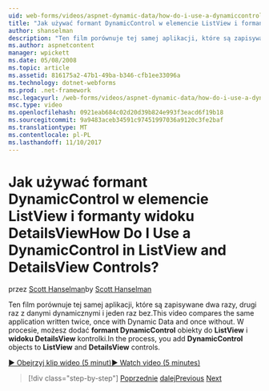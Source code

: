 ```yaml
---
uid: web-forms/videos/aspnet-dynamic-data/how-do-i-use-a-dynamiccontrol-in-listview-and-detailsview-controls
title: "Jak używać formant DynamicControl w elemencie ListView i formanty widoku DetailsView | Dokumentacja firmy Microsoft"
author: shanselman
description: "Ten film porównuje tej samej aplikacji, które są zapisywane dwa razy, drugi raz z danymi dynamicznymi i jeden raz bez. W procesie, Dodaj formant DynamicControl obiekty do elementu ListView..."
ms.author: aspnetcontent
manager: wpickett
ms.date: 05/08/2008
ms.topic: article
ms.assetid: 816175a2-47b1-49ba-b346-cfb1ee33096a
ms.technology: dotnet-webforms
ms.prod: .net-framework
msc.legacyurl: /web-forms/videos/aspnet-dynamic-data/how-do-i-use-a-dynamiccontrol-in-listview-and-detailsview-controls
msc.type: video
ms.openlocfilehash: 0921eab684c02d20d39b824e993f3eacd6f19b18
ms.sourcegitcommit: 9a9483aceb34591c97451997036a9120c3fe2baf
ms.translationtype: MT
ms.contentlocale: pl-PL
ms.lasthandoff: 11/10/2017
---
```

<a name="how-do-i-use-a-dynamiccontrol-in-listview-and-detailsview-controls"></a><span data-ttu-id="95890-105">Jak używać formant DynamicControl w elemencie ListView i formanty widoku DetailsView</span><span class="sxs-lookup"><span data-stu-id="95890-105">How Do I Use a DynamicControl in ListView and DetailsView Controls?</span></span>
====================
<span data-ttu-id="95890-106">przez [Scott Hanselman](https://github.com/shanselman)</span><span class="sxs-lookup"><span data-stu-id="95890-106">by [Scott Hanselman](https://github.com/shanselman)</span></span>

<span data-ttu-id="95890-107">Ten film porównuje tej samej aplikacji, które są zapisywane dwa razy, drugi raz z danymi dynamicznymi i jeden raz bez.</span><span class="sxs-lookup"><span data-stu-id="95890-107">This video compares the same application written twice, once with Dynamic Data and once without.</span></span> <span data-ttu-id="95890-108">W procesie, możesz dodać **formant DynamicControl** obiekty do **ListView** i **widoku DetailsView** kontrolki.</span><span class="sxs-lookup"><span data-stu-id="95890-108">In the process, you add **DynamicControl** objects to **ListView** and **DetailsView** controls.</span></span>

[<span data-ttu-id="95890-109">&#9654; Obejrzyj klip wideo (5 minut)</span><span class="sxs-lookup"><span data-stu-id="95890-109">&#9654; Watch video (5 minutes)</span></span>](https://channel9.msdn.com/Blogs/ASP-NET-Site-Videos/how-do-i-use-a-dynamiccontrol-in-listview-and-detailsview-controls)

>[!div class="step-by-step"]
<span data-ttu-id="95890-110">[Poprzednie](how-do-i-display-unknown-datatypes.md)
[dalej](getting-started-with-dynamic-data.md)</span><span class="sxs-lookup"><span data-stu-id="95890-110">[Previous](how-do-i-display-unknown-datatypes.md)
[Next](getting-started-with-dynamic-data.md)</span></span>
